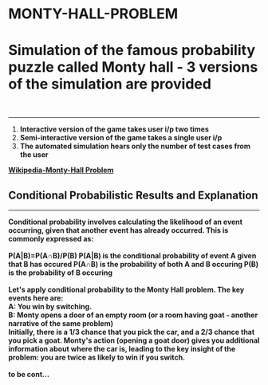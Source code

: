 # MONTY-HALL-PROBLEM
<h1><b>Simulation of the famous probability puzzle called Monty hall - 3 versions of the simulation are provided </b></h1> 
<br>
<hr>
<ol>
  <li><b>Interactive version of the game takes user i/p two times</b></li>
  <li><b>Semi-interactive version of the game takes a single user i/p </b></li>
  <li><b>The automated simulation hears only the number of test cases from the user</b></li>
</ol>
<a href="https://en.wikipedia.org/wiki/Monty_Hall_problem"><b>Wikipedia-Monty-Hall Problem<b></a><br>
<h2><b>Conditional Probabilistic Results and Explanation<b></h2>
<hr>
  
<div>
  Conditional probability involves calculating the likelihood of an event occurring, given that 
  another event has already occurred. This is commonly expressed as:
</div>
<br>
<div>
    P(A|B)=P(A∩B)/P(B)
    P(A|B) is the conditional probability of event A given that B has occured
    P(A∩B) is the probability of both A and B occuring
    P(B) is the probability of B occuring
</div>
<br>
<div>
  Let's apply conditional probability to the Monty Hall problem. The key events here are:<br>
  A: You win by switching.<br>
  B: Monty opens a door of an empty room (or a room having goat - another narrative of the same   problem)<br>
  Initially, there is a 1/3 chance that you pick the car, and a 2/3 chance that you pick a        goat. <b>Monty's action (opening a goat door) gives you additional information about where      the car is, leading to the key insight of the problem: you are twice as likely to win if 
  you switch.<b><br>
</div>
<br>
to be cont...


    

  



